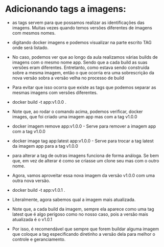 # Adicionando tags a imagens:
- as tags servem para que possamos realizar as identificações das imagens. Muitas vezes quando temos versões diferentes de imagens com mesmos nomes.

- digitando docker imagens e podemos visualizar na parte escrito TAG onde será listado.

- No caso, podemos ver que ao longo da aula realizamos várias builds de imagens com o mesmo nome app. Sendo que a cada build as suas versões eram diferentes. Entretanto, como estava sendo construída sobre a mesma imagem, então o que ocorria era uma sobrescrição da nova versão sobra a versão velha no processo de build

- Para evitar que isso ocorra que existe as tags que podemos separar as mesmas imagens com versões diferentes.

- docker build -t app:v1.0.0 .

- Note que, ao rodar o comando acima, podemos verificar, docker images, que foi criado uma imagem app mas com a tag v1.0.0

- docker imagem remove app:v1.0.0 - Serve para remover a imagem app com a tag v1.0.0

- docker image tag app:latest app:v1.0.0 - Serve para trocar a tag latest da imagem app para a tag v1.0.0

- para alterar a tag de outras imagens funciona de forma análoga. Se bem que, em vez de alterar é como se criasse um clone seu mas com o outro nome.

- Agora, vamos aproveitar essa nova imagem da versão v1.0.0 com uma outra nova versão.

- docker build -t app:v1.0.1 .

- Literalmente, agora sabemos qual a imagem mais atualizada.

- Note que, a cada build da imagem, sempre ela aparece como uma tag latest que é algo perigoso como no nosso caso, pois a versão mais atualizada é o v1.0.1

- Por isso, é recomendável que sempre que forem buildar alguma imagem que coloque a tag especificando diretinho a versão dela para melhor o controle e geranciamento.